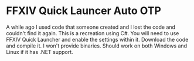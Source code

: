 # FFXIV Quick Launcer Auto OTP

A while ago I used code that someone created and I lost the code and couldn't find it again. This is a recreation using C#. You will need to use FFXIV Quick Launcher and enable the settings within it. Download the code and compile it. I won't provide binaries. Should work on both Windows and Linux if it has .NET support.
